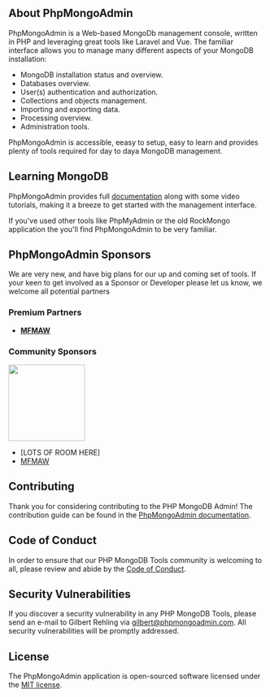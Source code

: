 
## About PhpMongoAdmin

PhpMongoAdmin is a Web-based MongoDb management console, written in PHP and leveraging great tools like Laravel and Vue.
The familiar interface allows you to manage many different aspects of your MongoDB installation:

- MongoDB installation status and overview.
- Databases overview.
- User(s) authentication and authorization.
- Collections and objects management.
- Importing and exporting data.
- Processing overview.
- Administration tools.

PhpMongoAdmin is accessible, eeasy to setup, easy to learn and provides plenty of tools required for day to daya MongoDB management.

## Learning MongoDB

PhpMongoAdmin provides full [documentation](https://phpmongoadmin.com/docs) along with some video tutorials, making it a breeze to get started with the management interface.

If you've used other tools like PhpMyAdmin or the old RockMongo application the you'll find PhpMongoAdmin to be very familiar.

## PhpMongoAdmin Sponsors

We are very new, and have big plans for our up and coming set of tools. If your keen to get involved as a Sponsor or Developer please let us know, we welcome all potential partners

### Premium Partners

- **[MFMAW](https://mfmaw.com/)**

### Community Sponsors

<a href="https://op.gg"><img src="http://opgg-static.akamaized.net/icon/t.rectangle.png" width="150"></a>

- [LOTS OF ROOM HERE]
- [MFMAW](https://mfmaw.com)

## Contributing

Thank you for considering contributing to the PHP MongoDB Admin! The contribution guide can be found in the [PhpMongoAdmin documentation](https://phpmongoadmin.com/docs/contributions).

## Code of Conduct

In order to ensure that our PHP MongoDB Tools community is welcoming to all, please review and abide by the [Code of Conduct](https://phpmongoadmin.com/docs/contributions#code-of-conduct).

## Security Vulnerabilities

If you discover a security vulnerability in any PHP MongoDB Tools, please send an e-mail to Gilbert Rehling via [gilbert@phpmongoadmin.com](mailto:gilbert@phpmongoadmin.com). All security vulnerabilities will be promptly addressed.

## License

The PhpMongoAdmin application is open-sourced software licensed under the [MIT license](https://opensource.org/licenses/MIT).
